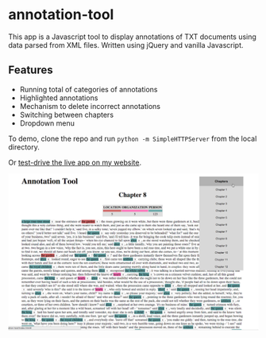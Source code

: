 # annotation-tool
This app is a Javascript tool to display annotations of TXT documents using data parsed from XML files. Written using jQuery and vanilla Javascript.

## Features
- Running total of categories of annotations
- Highlighted annotations 
- Mechanism to delete incorrect annotations
- Switching between chapters
- Dropdown menu

To demo, clone the repo and run `python -m SimpleHTTPServer` from the local directory.

Or [test-drive the live app on my website](http://http://bryanfinlayson.com/code/annotation-tool/index.html).

<img src=app/assets/img/annotation-tool.png>
